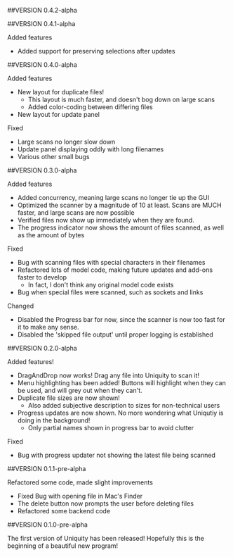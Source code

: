 ##VERSION 0.4.2-alpha

##VERSION 0.4.1-alpha

Added features

* Added support for preserving selections after updates


##VERSION 0.4.0-alpha

Added features

* New layout for duplicate files!
	* This layout is much faster, and doesn't bog down on large scans
	* Added color-coding between differing files
* New layout for update panel

Fixed

* Large scans no longer slow down
* Update panel displaying oddly with long filenames
* Various other small bugs


##VERSION 0.3.0-alpha

Added features

* Added concurrency, meaning large scans no longer tie up the GUI
* Optimized the scanner by a magnitude of 10 at least. Scans are MUCH faster, and
large scans are now possible
* Verified files now show up immediately when they are found.
* The progress indicator now shows the amount of files scanned, as well as the amount of bytes


Fixed

* Bug with scanning files with special characters in their filenames
* Refactored lots of model code, making future updates and add-ons faster to develop
	* In fact, I don't think any original model code exists
* Bug when special files were scanned, such as sockets and links

Changed

* Disabled the Progress bar for now, since the scanner is now too fast for it to make any sense.
* Disabled the 'skipped file output' until proper logging is established



##VERSION 0.2.0-alpha

Added features!

* DragAndDrop now works! Drag any file into Uniquity to scan it!
* Menu highlighting has been added! Buttons will highlight when they can be used, and will grey out when they can't.
* Duplicate file sizes are now shown!
	* Also added subjective description to sizes for non-technical users
* Progress updates are now shown. No more wondering what Uniqutiy is doing in the background!
	* Only partial names shown in progress bar to avoid clutter

Fixed

* Bug with progress updater not showing the latest file being scanned



##VERSION 0.1.1-pre-alpha

Refactored some code, made slight improvements

* Fixed Bug with opening file in Mac's Finder
* The delete button now prompts the user before deleting files
* Refactored some backend code

##VERSION 0.1.0-pre-alpha

The first version of Uniquity has been released! Hopefully this is the beginning of a beautiful new program!
